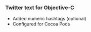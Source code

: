 ### Twitter text for Objective-C  

* Added numeric hashtags (optional)
* Configured for Cocoa Pods
